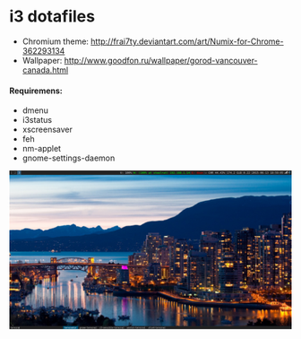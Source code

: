 # i3 dotafiles

- Chromium theme: http://frai7ty.deviantart.com/art/Numix-for-Chrome-362293134
- Wallpaper: http://www.goodfon.ru/wallpaper/gorod-vancouver-canada.html

#### Requiremens:
- dmenu
- i3status
- xscreensaver
- feh
- nm-applet
- gnome-settings-daemon

![Screenshot](https://github.com/stee1rat/dotfiles/blob/master/screenshot.png)
